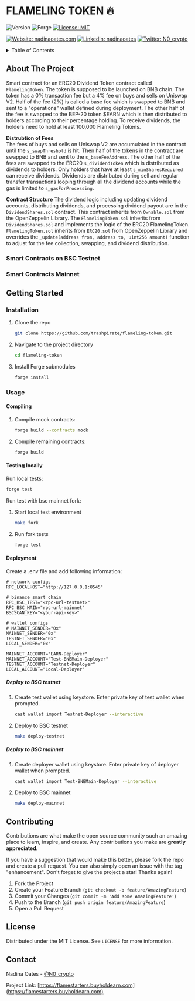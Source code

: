 # FLAMELING TOKEN 🔥

![Version](https://img.shields.io/badge/version-1.0.0-blue.svg?style=for-the-badge)
![Forge](https://img.shields.io/badge/Forge-v0.2.0-blue?style=for-the-badge)
[![License: MIT](https://img.shields.io/github/license/trashpirate/hold-earn.svg?style=for-the-badge)](https://github.com/trashpirate/hold-earn/blob/main/LICENSE)

[![Website: nadinaoates.com](https://img.shields.io/badge/Portfolio-00e0a7?style=for-the-badge&logo=Website)](https://nadinaoates.com)
[![LinkedIn: nadinaoates](https://img.shields.io/badge/LinkedIn-0a66c2?style=for-the-badge&logo=LinkedIn&logoColor=f5f5f5)](https://linkedin.com/in/nadinaoates)
[![Twitter: N0\_crypto](https://img.shields.io/badge/@N0\_crypto-black?style=for-the-badge&logo=X)](https://twitter.com/N0\_crypto)

<!-- ![Node](https://img.shields.io/badge/node-v20.10.0-blue.svg?style=for-the-badge)
![NPM](https://img.shields.io/badge/npm-v10.2.3-blue?style=for-the-badge)
![Nextjs](https://img.shields.io/badge/next-v13.5.4-blue?style=for-the-badge)
![Tailwindcss](https://img.shields.io/badge/TailwindCSS-v3.0-blue?style=for-the-badge)
![Wagmi](https://img.shields.io/badge/Wagmi-v1.4.3-blue?style=for-the-badge) -->

<!-- TABLE OF CONTENTS -->
<details>
  <summary>Table of Contents</summary>
  <ol>
    <li>
      <a href="#about-the-project">About The Project</a>
    </li>
    <li>
      <a href="#getting-started">Getting Started</a>
      <ul>
        <li><a href="#installation">Installation</a></li>
        <li><a href="#usage">Usage</a></li>
      </ul>
    </li>
    <li><a href="#contributing">Contributing</a></li>
    <li><a href="#license">License</a></li>
    <li><a href="#contact">Contact</a></li>
    <!-- <li><a href="#acknowledgments">Acknowledgments</a></li> -->
  </ol>
</details>



<!-- ABOUT THE PROJECT -->
## About The Project

Smart contract for an ERC20 Dividend Token contract called `FlamelingToken`. The token is supposed to be launched on BNB chain. The token has a 0% transaction fee but a 4% fee on buys and sells on Uniswap V2. Half of the fee (2%) is called a base fee which is swapped to BNB and sent to a "operations" wallet defined during deployment. The other half of the fee is swapped to the BEP-20 token $EARN which is then distributed to holders according to their percentage holding. To receive dividends, the holders need to hold at least 100,000 Flameling Tokens.

**Distrubtion of Fees**  
The fees of buys and sells on Uniswap V2 are accumulated in the contract until the `s_swapThreshold` is hit. Then half of the tokens in the contract are swapped to BNB and sent to the `s_baseFeeAddress`. The other half of the fees are swapped to the ERC20 `s_dividendToken` which is distributed as dividends to holders. Only holders that have at least `s_minSharesRequired` can receive dividends. Dividends are distributed during sell and regular transfer transactions looping through all the dividend accounts while the gas is limited to `s_gasForProcessing`. 

**Contract Structure**
The dividend logic including updating dividend accounts, distributing dividends, and processing dividend payout are in the `DividendShares.sol` contract. This contract inherits from `Ownable.sol` from the OpenZeppelin Library. The `FlamelingToken.sol` inherits from `DividendShares.sol` and implements the logic of the ERC20 FlamelingToken. `FlamelingToken.sol` inherits from `ERC20.sol` from OpenZeppelin Library and overrides the `_update(address from, address to, uint256 amount)` function to adjust for the fee collection, swapping, and dividend distribution.

### Smart Contracts on BSC Testnet

### Smart Contracts Mainnet

<!-- GETTING STARTED -->
## Getting Started

### Installation

1. Clone the repo
   ```sh
   git clone https://github.com/trashpirate/flameling-token.git
   ```
2. Navigate to the project directory
   ```sh
   cd flameling-token
   ```
3. Install Forge submodules
   ```sh
   forge install
   ```

### Usage

#### Compiling

1. Compile mock contracts:
    ```sh
    forge build --contracts mock
    ```
2. Compile remaining contracts:
    ```sh
    forge build
    ```

#### Testing locally

Run local tests:  
```sh
forge test
```

Run test with bsc mainnet fork:
1. Start local test environment
    ```sh
    make fork
    ```
2. Run fork tests
    ```sh
    forge test
    ```

#### Deployment

Create a .env file and add following information:
```
# network configs
RPC_LOCALHOST="http://127.0.0.1:8545"

# binance smart chain
RPC_BSC_TEST="<rpc-url-testnet>"
RPC_BSC_MAIN="rpc-url-mainnet"
BSCSCAN_KEY="<your-api-key>"

# wallet configs
# MAINNET_SENDER="0x"
MAINNET_SENDER="0x"
TESTNET_SENDER="0x"
LOCAL_SENDER="0x"

MAINNET_ACCOUNT="EARN-Deployer"
MAINNET_ACCOUNT="Test-BNBMain-Deployer"
TESTNET_ACCOUNT="Testnet-Deployer"
LOCAL_ACCOUNT="Local-Deployer"
```

##### Deploy to BSC testnet

1. Create test wallet using keystore. Enter private key of test wallet when prompted.
    ```sh
    cast wallet import Testnet-Deployer --interactive
    ```
    
2. Deploy to BSC testnet
    ```sh
    make deploy-testnet
    ```

##### Deploy to BSC mainnet
1. Create deployer wallet using keystore. Enter private key of deployer wallet when prompted.
    ```sh
    cast wallet import Test-BNBMain-Deployer --interactive
    ```
    
2. Deploy to BSC mainnet
    ```sh
    make deploy-mainnet
    ```

<!-- CONTRIBUTING -->
## Contributing

Contributions are what make the open source community such an amazing place to learn, inspire, and create. Any contributions you make are **greatly appreciated**.

If you have a suggestion that would make this better, please fork the repo and create a pull request. You can also simply open an issue with the tag "enhancement".
Don't forget to give the project a star! Thanks again!

1. Fork the Project
2. Create your Feature Branch (`git checkout -b feature/AmazingFeature`)
3. Commit your Changes (`git commit -m 'Add some AmazingFeature'`)
4. Push to the Branch (`git push origin feature/AmazingFeature`)
5. Open a Pull Request


<!-- LICENSE -->
## License

Distributed under the MIT License. See `LICENSE` for more information.

<!-- CONTACT -->
## Contact

Nadina Oates - [@N0_crypto](https://twitter.com/N0_crypto)

Project Link: [https://flamestarters.buyholdearn.com](https://flamestarters.buyholdearn.com)


<!-- ACKNOWLEDGMENTS -->
<!-- ## Acknowledgments -->
